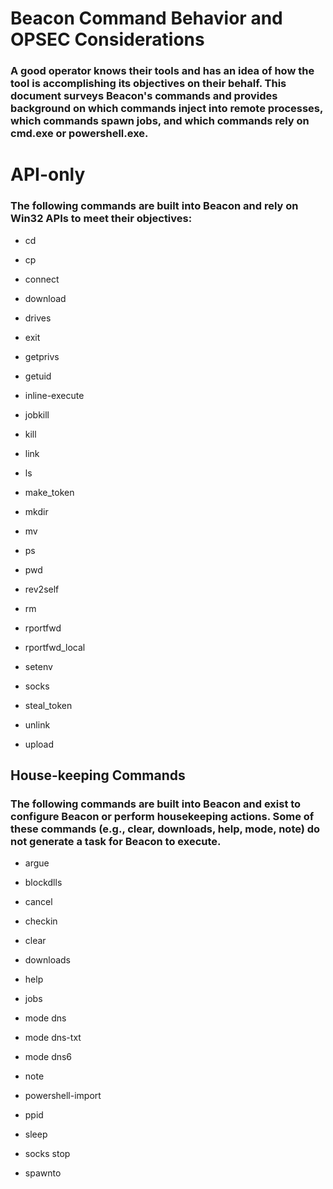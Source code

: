 # Beacon Command Behavior and OPSEC Considerations

### A good operator knows their tools and has an idea of how the tool is accomplishing its objectives on their behalf. This document surveys Beacon's commands and provides background on which commands inject into remote processes, which commands spawn jobs, and which commands rely on cmd.exe or powershell.exe.

# API-only

### The following commands are built into Beacon and rely on Win32 APIs to meet their objectives:

 - cd

 - cp

 - connect

 - download

 - drives

 - exit

 - getprivs

 - getuid

 - inline-execute

 - jobkill

 - kill

 - link

 - ls

 - make_token

 - mkdir

 - mv

 - ps

 - pwd

 - rev2self

 - rm

 - rportfwd

 - rportfwd_local

 - setenv

 - socks

 - steal_token

 - unlink

 - upload

## House-keeping Commands

### The following commands are built into Beacon and exist to configure Beacon or perform housekeeping actions. Some of these commands (e.g., clear, downloads, help, mode, note) do not generate a task for Beacon to execute.

 - argue

 - blockdlls

 - cancel

 - checkin

 - clear

 - downloads

 - help

 - jobs

 - mode dns

 - mode dns-txt

 - mode dns6

 - note

 - powershell-import

 - ppid

 - sleep

 - socks stop

 - spawnto
